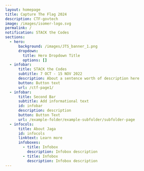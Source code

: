 ```yaml
---
layout: homepage
title: Capture The Flag 2024
description: CTF-govtech
image: /images/isomer-logo.svg
permalink: /
notification: STACK the Codes
sections:
  - hero:
      background: /images/JTS_banner_1.png
      dropdown:
        title: Hero Dropdown Title
        options: []
  - infobar:
      title: STACK the Codes
      subtitle: 7 OCT - 15 NOV 2022
      description: About a sentence worth of description here
      button: Button text
      url: /ctf-page1/
  - infobar:
      title: Second Bar
      subtitle: Add informational text
      id: infobar
      description: description
      button: Button Text
      url: /example-folder/example-subfolder/subfolder-page
  - infocols:
      title: About Jaga
      id: infocols
      linktext: Learn more
      infoboxes:
        - title: Infobox
          description: Infobox description
        - title: Infobox
          description: Infobox description
---
```


